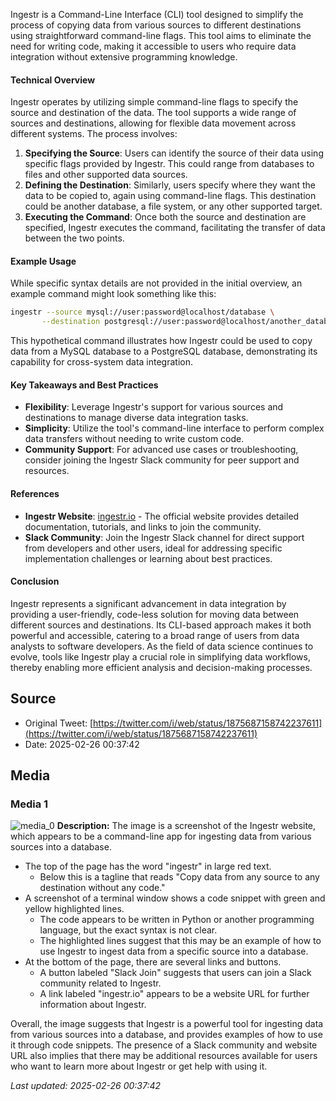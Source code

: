 Ingestr is a Command-Line Interface (CLI) tool designed to simplify the process of copying data from various sources to different destinations using straightforward command-line flags. This tool aims to eliminate the need for writing code, making it accessible to users who require data integration without extensive programming knowledge.

#### Technical Overview
Ingestr operates by utilizing simple command-line flags to specify the source and destination of the data. The tool supports a wide range of sources and destinations, allowing for flexible data movement across different systems. The process involves:

1. **Specifying the Source**: Users can identify the source of their data using specific flags provided by Ingestr. This could range from databases to files and other supported data sources.
2. **Defining the Destination**: Similarly, users specify where they want the data to be copied to, again using command-line flags. This destination could be another database, a file system, or any other supported target.
3. **Executing the Command**: Once both the source and destination are specified, Ingestr executes the command, facilitating the transfer of data between the two points.

#### Example Usage
While specific syntax details are not provided in the initial overview, an example command might look something like this:
```bash
ingestr --source mysql://user:password@localhost/database \
       --destination postgresql://user:password@localhost/another_database
```
This hypothetical command illustrates how Ingestr could be used to copy data from a MySQL database to a PostgreSQL database, demonstrating its capability for cross-system data integration.

#### Key Takeaways and Best Practices
- **Flexibility**: Leverage Ingestr's support for various sources and destinations to manage diverse data integration tasks.
- **Simplicity**: Utilize the tool's command-line interface to perform complex data transfers without needing to write custom code.
- **Community Support**: For advanced use cases or troubleshooting, consider joining the Ingestr Slack community for peer support and resources.

#### References
- **Ingestr Website**: [ingestr.io](https://ingestr.io) - The official website provides detailed documentation, tutorials, and links to join the community.
- **Slack Community**: Join the Ingestr Slack channel for direct support from developers and other users, ideal for addressing specific implementation challenges or learning about best practices.

#### Conclusion
Ingestr represents a significant advancement in data integration by providing a user-friendly, code-less solution for moving data between different sources and destinations. Its CLI-based approach makes it both powerful and accessible, catering to a broad range of users from data analysts to software developers. As the field of data science continues to evolve, tools like Ingestr play a crucial role in simplifying data workflows, thereby enabling more efficient analysis and decision-making processes.
## Source

- Original Tweet: [https://twitter.com/i/web/status/1875687158742237611](https://twitter.com/i/web/status/1875687158742237611)
- Date: 2025-02-26 00:37:42


## Media

### Media 1
![media_0](./media_0.jpg)
**Description:** The image is a screenshot of the Ingestr website, which appears to be a command-line app for ingesting data from various sources into a database.

* The top of the page has the word "ingestr" in large red text.
	+ Below this is a tagline that reads "Copy data from any source to any destination without any code."
* A screenshot of a terminal window shows a code snippet with green and yellow highlighted lines.
	+ The code appears to be written in Python or another programming language, but the exact syntax is not clear.
	+ The highlighted lines suggest that this may be an example of how to use Ingestr to ingest data from a specific source into a database.
* At the bottom of the page, there are several links and buttons.
	+ A button labeled "Slack Join" suggests that users can join a Slack community related to Ingestr.
	+ A link labeled "ingestr.io" appears to be a website URL for further information about Ingestr.

Overall, the image suggests that Ingestr is a powerful tool for ingesting data from various sources into a database, and provides examples of how to use it through code snippets. The presence of a Slack community and website URL also implies that there may be additional resources available for users who want to learn more about Ingestr or get help with using it.

*Last updated: 2025-02-26 00:37:42*